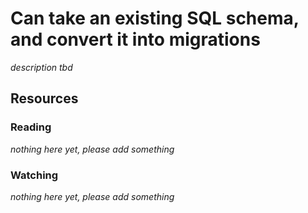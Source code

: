 # Can take an existing SQL schema, and convert it into migrations

_description tbd_

## Resources

### Reading

_nothing here yet, please add something_

### Watching

_nothing here yet, please add something_

